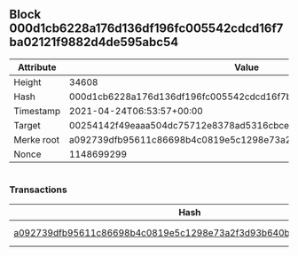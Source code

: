## Block 000d1cb6228a176d136df196fc005542cdcd16f7ba02121f9882d4de595abc54

Attribute | Value
--- | ---
Height | 34608
Hash | 000d1cb6228a176d136df196fc005542cdcd16f7ba02121f9882d4de595abc54
Timestamp | 2021-04-24T06:53:57+00:00
Target | 00254142f49eaaa504dc75712e8378ad5316cbcead634704b3734b6271167cc4
Merke root | a092739dfb95611c86698b4c0819e5c1298e73a2f3d93b640ba7d7d860521c3f
Nonce | 1148699299

```

```

### Transactions

Hash | Amount
--- | ---
[a092739dfb95611c86698b4c0819e5c1298e73a2f3d93b640ba7d7d860521c3f](a092739dfb95611c86698b4c0819e5c1298e73a2f3d93b640ba7d7d860521c3f.md) | 10.00000000 SKEPTI 
